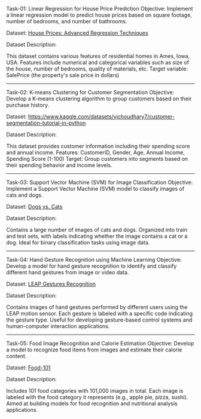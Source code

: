 Task-01: Linear Regression for House Price Prediction
Objective: Implement a linear regression model to predict house prices based on square footage, number of bedrooms, and number of bathrooms.

Dataset: [House Prices: Advanced Regression Techniques](https://www.kaggle.com/c/house-prices-advanced-regression-techniques/data)

Dataset Description:

This dataset contains various features of residential homes in Ames, Iowa, USA.
Features include numerical and categorical variables such as size of the house, number of bedrooms, quality of materials, etc.
Target variable: SalePrice (the property's sale price in dollars)

------------------------------------------------------------------------------------------------------------------------------------------------

Task-02: K-means Clustering for Customer Segmentation
Objective: Develop a K-means clustering algorithm to group customers based on their purchase history.

Dataset:  https://www.kaggle.com/datasets/vjchoudhary7/customer-segmentation-tutorial-in-python

Dataset Description:

This dataset provides customer information including their spending score and annual income.
Features: CustomerID, Gender, Age, Annual Income, Spending Score (1-100)
Target: Group customers into segments based on their spending behavior and income levels.

-----------------------------------------------------------------------------------------------------------------------------------------------------------

Task-03: Support Vector Machine (SVM) for Image Classification
Objective: Implement a Support Vector Machine (SVM) model to classify images of cats and dogs.

Dataset: [Dogs vs. Cats](https://www.kaggle.com/c/dogs-vs-cats/data)

Dataset Description:

Contains a large number of images of cats and dogs.
Organized into train and test sets, with labels indicating whether the image contains a cat or a dog.
Ideal for binary classification tasks using image data.

-------------------------------------------------------------------------------------------------------------------------------------------------------------
Task-04: Hand Gesture Recognition using Machine Learning
Objective: Develop a model for hand gesture recognition to identify and classify different hand gestures from image or video data.

Dataset: [LEAP Gestures Recognition](https://www.kaggle.com/gti-upm/leapgestrecog)

Dataset Description:

Contains images of hand gestures performed by different users using the LEAP motion sensor.
Each gesture is labeled with a specific code indicating the gesture type.
Useful for developing gesture-based control systems and human-computer interaction applications.

---------------------------------------------------------------------------------------------------------------------------------------------------------------------------------------------
Task-05: Food Image Recognition and Calorie Estimation
Objective: Develop a model to recognize food items from images and estimate their calorie content.

Dataset: [Food-101](https://www.kaggle.com/dansbecker/food-101)

Dataset Description:

Includes 101 food categories with 101,000 images in total.
Each image is labeled with the food category it represents (e.g., apple pie, pizza, sushi).
Aimed at building models for food recognition and nutritional analysis applications.
